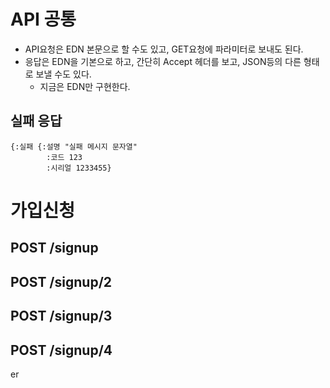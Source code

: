 # API 공통

* API요청은 EDN 본문으로 할 수도 있고, GET요청에 파라미터로 보내도 된다.
* 응답은 EDN을 기본으로 하고, 간단히 Accept 헤더를 보고, JSON등의 다른 형태로 보낼 수도 있다.
  * 지금은 EDN만 구현한다.

## 실패 응답

```
{:실패 {:설명 "실패 메시지 문자열"
        :코드 123
        :시리얼 1233455}
```

##

# 가입신청

## POST /signup

## POST /signup/2


## POST /signup/3


## POST /signup/4
er
